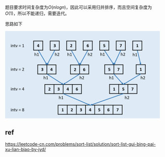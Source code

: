 
题目要求时间复杂度为$O(nlogn)$，因此可以采用归并排序，而且空间复杂度为$O(1)$，所以不能递归，需要迭代。

思路如下

![Picture1.png](assets/c1d5347aa56648afdec22372ee0ed13cf4c25347bd2bb9727b09327ce04360c2-Picture1.png)

## ref

https://leetcode-cn.com/problems/sort-list/solution/sort-list-gui-bing-pai-xu-lian-biao-by-jyd/
